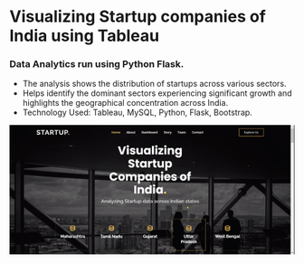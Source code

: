 
<h1>Visualizing Startup companies of India using Tableau</h1>

<h3>Data Analytics run using Python Flask. </h3>

<ul>
<li>The analysis shows the distribution of startups across various sectors.</li>
<li> Helps identify the dominant sectors experiencing significant growth and highlights the geographical concentration
across India.</li>
<li>Technology Used: Tableau, MySQL, Python, Flask, Bootstrap.</li>
</ul>

![](https://github.com/Yilmaas/visualizing_startup_companies/blob/main/Project_work/static/assets/img/visualizing_startup.gif)
